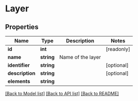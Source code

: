 # Layer

## Properties
Name | Type | Description | Notes
------------ | ------------- | ------------- | -------------
**id** | **int** |  | [readonly] 
**name** | **string** | Name of the layer | 
**identifier** | **string** |  | [optional] 
**description** | **string** |  | [optional] 
**elements** | **string** |  | 

[[Back to Model list]](../README.md#documentation-for-models) [[Back to API list]](../README.md#documentation-for-api-endpoints) [[Back to README]](../README.md)


